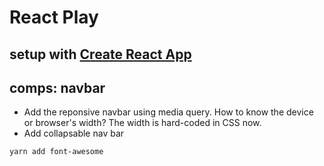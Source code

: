 # React Play

## setup with [Create React App](https://github.com/facebookincubator/create-react-app)

## comps: navbar

* Add the reponsive navbar using media query. How to know the device or browser's width? The width is hard-coded in CSS now.
* Add collapsable nav bar
```
yarn add font-awesome
```



